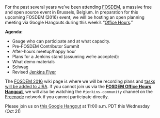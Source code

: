 For the past several years we’ve been attending [FOSDEM](https://fosdem.org), a massive free and open source event in Brussels, Belgium. In preparation for this upcoming FOSDEM (2016) event, we will be hosting an open planning meeting via Google Hangouts during this week’s “[Office Hours](https://wiki.jenkins-ci.org/display/JENKINS/Office+Hours).”

**Agenda:**

- Gauge who can participate and at what capacity.
- Pre-FOSDEM Contributor Summit
- After-hours meetup/happy hour
- Plans for a Jenkins stand (assuming we’re accepted):
- What demo materials
- Schwag
- Revised [Jenkins Flyer](https://wiki.jenkins-ci.org/display/JENKINS/Jenkins+Flyer)

The [FOSDEM 2016](https://wiki.jenkins-ci.org/display/JENKINS/FOSDEM+2016) wiki page is where we will be recording plans and [tasks will be added to JIRA](https://issues.jenkins-ci.org/secure/RapidBoard.jspa?rapidView=11). If you cannot join us via the **[FOSDEM Office Hours Hangout](https://hangouts.google.com/call/m5tymcvzqdudu7r7cvvylqn4hya)**, we will also be watching the `#jenkins-community` channel on the [Freenode](https://freenode.net) network if you cannot participate directly.

Please join us on [this Google Hangout](https://hangouts.google.com/call/m5tymcvzqdudu7r7cvvylqn4hya) at 11:00 a.m. PDT this Wednesday (Oct 21)
